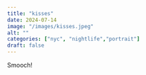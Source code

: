 ```yaml
---
title: "kisses"
date: 2024-07-14
image: "/images/kisses.jpeg"
alt: ""
categories: ["nyc", "nightlife","portrait"]
draft: false
---
```


Smooch!